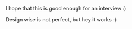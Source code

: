 I hope that this is good enough for an interview :)

Design wise is not perfect, but hey it works :)
